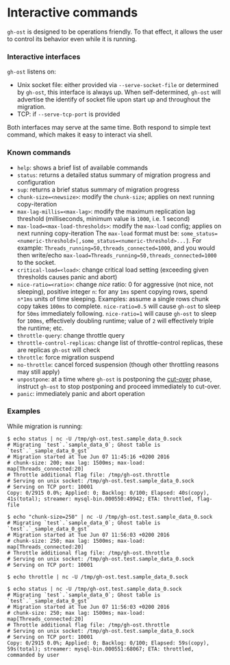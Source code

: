 # Interactive commands

`gh-ost` is designed to be operations friendly. To that effect, it allows the user to control its behavior even while it is running.

### Interactive interfaces

`gh-ost` listens on:

- Unix socket file: either provided via `--serve-socket-file` or determined by `gh-ost`, this interface is always up.
  When self-determined, `gh-ost` will advertise the identify of socket file upon start up and throughout the migration.
- TCP: if `--serve-tcp-port` is provided

Both interfaces may serve at the same time. Both respond to simple text command, which makes it easy to interact via shell.

### Known commands

- `help`: shows a brief list of available commands
- `status`: returns a detailed status summary of migration progress and configuration
- `sup`: returns a brief status summary of migration progress
- `chunk-size=<newsize>`: modify the `chunk-size`; applies on next running copy-iteration
- `max-lag-millis=<max-lag>`: modify the maximum replication lag threshold (milliseconds, minimum value is `1000`, i.e. 1 second)
- `max-load=<max-load-thresholds>`: modify the `max-load` config; applies on next running copy-iteration
  The `max-load` format must be: `some_status=<numeric-threshold>[,some_status=<numeric-threshold>...]`. For example: `Threads_running=50,threads_connected=1000`, and you would then write/echo `max-load=Threads_running=50,threads_connected=1000` to the socket.
- `critical-load=<load>`: change critical load setting (exceeding given thresholds causes panic and abort)
- `nice-ratio=<ratio>`: change _nice_ ratio: 0 for aggressive (not nice, not sleeping), positive integer `n`: for any `1ms` spent copying rows, spend `n*1ms` units of time sleeping. Examples: assume a single rows chunk copy takes `100ms` to complete. `nice-ratio=0.5` will cause `gh-ost` to sleep for `50ms` immediately following. `nice-ratio=1` will cause `gh-ost` to sleep for `100ms`, effectively doubling runtime; value of `2` will effectively triple the runtime; etc.
- `throttle-query`: change throttle query
- `throttle-control-replicas`: change list of throttle-control replicas, these are replicas `gh-ost` will check
- `throttle`: force migration suspend
- `no-throttle`: cancel forced suspension (though other throttling reasons may still apply)
- `unpostpone`: at a time where `gh-ost` is postponing the [cut-over](cut-over.md) phase, instruct `gh-ost` to stop postponing and proceed immediately to cut-over.
- `panic`: immediately panic and abort operation

### Examples

While migration is running:

```shell
$ echo status | nc -U /tmp/gh-ost.test.sample_data_0.sock
# Migrating `test`.`sample_data_0`; Ghost table is `test`.`_sample_data_0_gst`
# Migration started at Tue Jun 07 11:45:16 +0200 2016
# chunk-size: 200; max lag: 1500ms; max-load: map[Threads_connected:20]
# Throttle additional flag file: /tmp/gh-ost.throttle
# Serving on unix socket: /tmp/gh-ost.test.sample_data_0.sock
# Serving on TCP port: 10001
Copy: 0/2915 0.0%; Applied: 0; Backlog: 0/100; Elapsed: 40s(copy), 41s(total); streamer: mysql-bin.000550:49942; ETA: throttled, flag-file
```

```shell
$ echo "chunk-size=250" | nc -U /tmp/gh-ost.test.sample_data_0.sock
# Migrating `test`.`sample_data_0`; Ghost table is `test`.`_sample_data_0_gst`
# Migration started at Tue Jun 07 11:56:03 +0200 2016
# chunk-size: 250; max lag: 1500ms; max-load: map[Threads_connected:20]
# Throttle additional flag file: /tmp/gh-ost.throttle
# Serving on unix socket: /tmp/gh-ost.test.sample_data_0.sock
# Serving on TCP port: 10001
```

```shell
$ echo throttle | nc -U /tmp/gh-ost.test.sample_data_0.sock

$ echo status | nc -U /tmp/gh-ost.test.sample_data_0.sock
# Migrating `test`.`sample_data_0`; Ghost table is `test`.`_sample_data_0_gst`
# Migration started at Tue Jun 07 11:56:03 +0200 2016
# chunk-size: 250; max lag: 1500ms; max-load: map[Threads_connected:20]
# Throttle additional flag file: /tmp/gh-ost.throttle
# Serving on unix socket: /tmp/gh-ost.test.sample_data_0.sock
# Serving on TCP port: 10001
Copy: 0/2915 0.0%; Applied: 0; Backlog: 0/100; Elapsed: 59s(copy), 59s(total); streamer: mysql-bin.000551:68067; ETA: throttled, commanded by user
```
